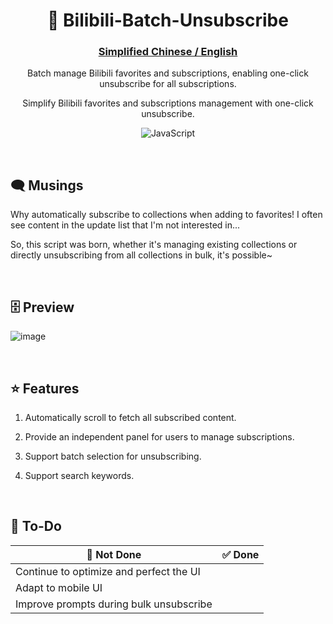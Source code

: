 <div align="center">

# 🔨 Bilibili-Batch-Unsubscribe

### <a href="https://github.com/AHCorn/Bilibili-Batch-Unsubscribe/">Simplified Chinese /  English </a> 

Batch manage Bilibili favorites and subscriptions, enabling one-click unsubscribe for all subscriptions.

Simplify Bilibili favorites and subscriptions management with one-click unsubscribe.

![JavaScript](https://img.shields.io/badge/javascript-%23323330.svg?style=for-the-badge&logo=javascript&logoColor=%23F7DF1E) 

</div>

<br>

## 🗨 Musings
Why automatically subscribe to collections when adding to favorites! I often see content in the update list that I'm not interested in...

So, this script was born, whether it's managing existing collections or directly unsubscribing from all collections in bulk, it's possible~

<br>

## 🗄 Preview

  
![image](https://github.com/AHCorn/Bilibili-Batch-Unsubscribe/assets/42889600/a73389fb-1001-4fd5-8e49-3ef7d0bbce2a)


<br>





## ⭐ Features


1. Automatically scroll to fetch all subscribed content.

2. Provide an independent panel for users to manage subscriptions.
   
3. Support batch selection for unsubscribing.
   
4. Support search keywords.

<br>

## 📝 To-Do
| 🔔 Not Done | ✅ Done |
| -------- | -------- |
|     Continue to optimize and perfect the UI    |          |
|   Adapt to mobile UI     |          |
|      Improve prompts during bulk unsubscribe   |          |

<br>

